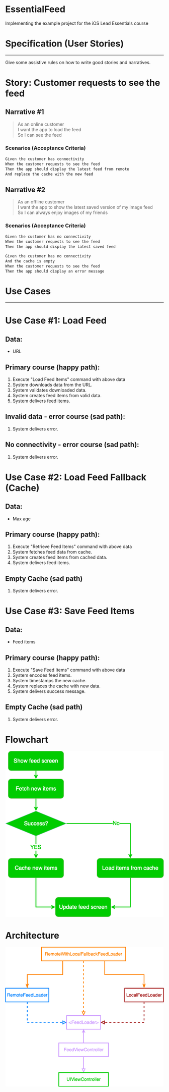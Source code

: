 # EssentialFeed
Implementing the example project for the iOS Lead Essentials course    
	
# Specification (User Stories)

---

Give some assistive rules on how to write good stories and narratives.

# Story: Customer requests to see the feed

## Narrative #1

> As an online customer  
> I want the app to load the feed  
> So I can see the feed

### Scenarios (Acceptance Criteria)
```
Given the customer has connectivity
When the customer requests to see the feed
Then the app should display the latest feed from remote
And replace the cache with the new feed  
```

## Narrative #2

> As an offline customer  
> I want the app to show the latest saved version of my image feed   
> So I can always enjoy images of my friends   

### Scenarios (Acceptance Criteria)
```
Given the customer has no connectivity
When the customer requests to see the feed
Then the app should display the latest saved feed 
```

``` 
Given the customer has no connectivity
And the cache is empty
When the customer requests to see the feed
Then the app should display an error message  
```

# Use Cases

---

# Use Case #1: Load Feed

## Data:
* URL

## Primary course (happy path):
1. Execute "Load Feed Items" command with above data
2. System downloads data from the URL.
3. System validates downloaded data.
4. System creates feed items from valid data.
5. System delivers feed items.

## Invalid data - error course (sad path):
1. System delivers error.

## No connectivity - error course (sad path):
1. System delivers error.


# Use Case #2: Load Feed Fallback (Cache)

## Data:
* Max age

## Primary course (happy path):
1. Execute "Retrieve Feed Items" command with above data
2. System fetches feed data from cache.
3. System creates feed items from cached data.
4. System delivers feed items.

## Empty Cache (sad path)
1. System delivers error.


# Use Case #3: Save Feed Items

## Data:
* Feed items

## Primary course (happy path):
1. Execute "Save Feed Items" command with above data
2. System encodes feed items.
3. System timestamps the new cache.
4. System replaces the cache with new data.
5. System delivers success message.

## Empty Cache (sad path)
1. System delivers error.


# Flowchart
![Diagram](docs/EssentialFeedFlowchart.png)


# Architecture
![Diagram](docs/EssentialFeed.png)